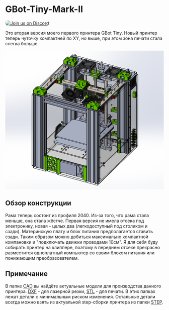 # GBot-Tiny-Mark-II

<a href="https://discord.gg/KYU2nGtZ2r" style="height: 40px !important;"><img src="https://discordapp.com/api/guilds/877551542272684082/widget.png?style=banner2" alt="Join us on Discord" style="height: 60px !important;width: 270px !important;border-radius: 19px !important;" ></a>

Это вторая версия моего первого принтера GBot Tiny. Новый принтер теперь чуточку компактней по XY, но выше, при этом зона печати стала слегка больше.  

![Внешний вид принтер](./pics/GBot-Tiny-Mark-II-290522.png)

## Обзор конструкции
Рама теперь состоит из профиля 2040. Из-за того, что рама стала меньше, она стала жёстче. Первая версия не имела отсека под электронику, новая - целых два (легкодоступный под столиком и сзади). Материнскую плату и блок питания предполагается ставить сзади. Таким образом можно добиться максимально компактной компановки и "подключать движки проводами 10см". Я для себя буду собирать принтер на клиппере, поэтому в переднем отсеке прекрасно разместится одноплатный компьютер со своим блоком питания или понижающим преобразователем.

## Примечание
В папке [CAD] вы найдёте актуальные модели для производства данного принтера. [DXF] - для лазерной резки, [STL] - для печати. В этих папках лежат детали с минимальным риском изменения. Остальные детали всегда можно взять из актуальной step-сборки принтера из папки [STEP].

[CAD]: https://github.com/gotchau/GBot-Tiny-Mark-II/tree/main/CAD
[DXF]: https://github.com/gotchau/GBot-Tiny-Mark-II/tree/main/CAD/DXF
[STL]: https://github.com/gotchau/GBot-Tiny-Mark-II/tree/main/CAD/STL
[STEP]: https://github.com/gotchau/GBot-Tiny-Mark-II/tree/main/CAD/STEP
